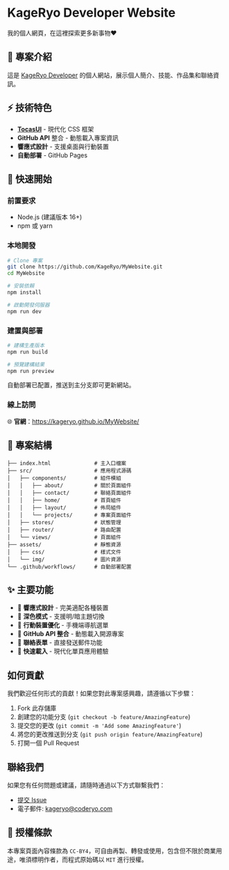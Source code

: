 # KageRyo Developer Website
我的個人網頁，在這裡探索更多新事物❤️

## 🌟 專案介紹
這是 [KageRyo Developer](https://github.com/kageryo) 的個人網站，展示個人簡介、技能、作品集和聯絡資訊。

## ⚡ 技術特色
- **[TocasUI](https://github.com/teacat/tocas)** - 現代化 CSS 框架
- **GitHub API** 整合 - 動態載入專案資訊
- **響應式設計** - 支援桌面與行動裝置
- **自動部署** - GitHub Pages

## 🚀 快速開始

### 前置要求
- Node.js (建議版本 16+)
- npm 或 yarn

### 本地開發
```bash
# Clone 專案
git clone https://github.com/KageRyo/MyWebsite.git
cd MyWebsite

# 安裝依賴
npm install

# 啟動開發伺服器
npm run dev
```

### 建置與部署
```bash
# 建構生產版本
npm run build

# 預覽建構結果
npm run preview
```

自動部署已配置，推送到主分支即可更新網站。

### 線上訪問
🌐 **官網**：https://kageryo.github.io/MyWebsite/

## 📂 專案結構
```
├── index.html              # 主入口檔案
├── src/                    # 應用程式源碼
│   ├── components/         # 組件模組
│   │   ├── about/          # 關於頁面組件
│   │   ├── contact/        # 聯絡頁面組件
│   │   ├── home/           # 首頁組件
│   │   ├── layout/         # 佈局組件
│   │   └── projects/       # 專案頁面組件
│   ├── stores/             # 狀態管理
│   ├── router/             # 路由配置
│   └── views/              # 頁面組件
├── assets/                 # 靜態資源
│   ├── css/                # 樣式文件
│   └── img/                # 圖片資源
└── .github/workflows/      # 自動部署配置
```  

## ✨ 主要功能
- 🎨 **響應式設計** - 完美適配各種裝置
- 🌙 **深色模式** - 支援明/暗主題切換
- 📱 **行動裝置優化** - 手機端導航選單
- 🔗 **GitHub API 整合** - 動態載入開源專案
- 📧 **聯絡表單** - 直接發送郵件功能
- 🚀 **快速載入** - 現代化單頁應用體驗

## 如何貢獻
我們歡迎任何形式的貢獻！如果您對此專案感興趣，請遵循以下步驟：

1. Fork 此存儲庫
2. 創建您的功能分支 (`git checkout -b feature/AmazingFeature`)
3. 提交您的更改 (`git commit -m 'Add some AmazingFeature'`)
4. 將您的更改推送到分支 (`git push origin feature/AmazingFeature`)
5. 打開一個 Pull Request

## 聯絡我們
如果您有任何問題或建議，請隨時通過以下方式聯繫我們：

- [提交 Issue](https://github.com/KageRyo/MyWebsite/issues)
- 電子郵件: kageryo@coderyo.com

## 📝 授權條款
本專案頁面內容條款為 `CC-BY4`，可自由再製、轉發或使用，包含但不限於商業用途，唯須標明作者，而程式原始碼以 `MIT` 進行授權。
